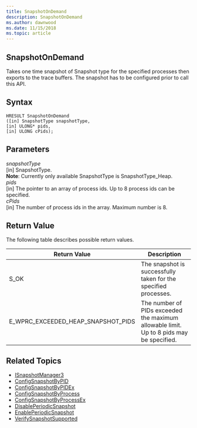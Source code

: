 ```yaml
---
title: SnapshotOnDemand 
description: SnapshotOnDemand
ms.author: dawnwood
ms.date: 11/15/2018
ms.topic: article
---
```


## SnapshotOnDemand

Takes one time snapshot of Snapshot type for the specified processes then exports to the trace buffers. The snapshot has to be configured prior to call this API.

## Syntax

```
HRESULT SnapshotOnDemand
([in] SnapshotType snapshotType,
[in] ULONG* pids,
[in] ULONG cPids);
```


## Parameters

*snapshotType* <br/>
[in] SnapshotType. <br/>
**Note**: Currently only available SnapshotType is SnapshotType_Heap.  <br/>
*pids*  <br/>
[in] The pointer to an array of process ids. Up to 8 process ids can be specified.  <br/>
*cPids*  <br/>
[in] The number of process ids in the array. Maximum number is 8. <br/>

## Return Value

The following table describes possible return values.

|Return Value	| Description |
|---------------|-------------|
|S_OK	|The snapshot is successfully taken for the specified processes. |
| E_WPRC_EXCEEDED_HEAP_SNAPSHOT_PIDS |	The number of PIDs exceeded the maximum allowable limit. Up to 8 pids may be specified.|

## Related Topics

* [ISnapshotManager3](isnapshotmanager3.md)
* [ConfigSnapshotByPID](configsnapshotbypid.md)
* [ConfigSnapshotByPIDEx](configsnapshotbypidex.md)
* [ConfigSnapshotByProcess](configsnapshotbyprocess.md)
* [ConfigSnapshotByProcessEx](configsnapshotbyprocessex.md)
* [DisablePeriodicSnapshot](disableperiodicsnapshot.md)
* [EnablePeriodicSnapshot](enableperiodicsnapshot.md)
* [VerifySnapshotSupported](verifysnapshotsupported.md)